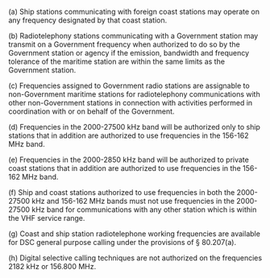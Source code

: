 (a) Ship stations communicating with foreign coast stations may operate on any frequency designated by that coast station.

(b) Radiotelephony stations communicating with a Government station may transmit on a Government frequency when authorized to do so by the Government station or agency if the emission, bandwidth and frequency tolerance of the maritime station are within the same limits as the Government station.

(c) Frequencies assigned to Government radio stations are assignable to non-Government maritime stations for radiotelephony communications with other non-Government stations in connection with activities performed in coordination with or on behalf of the Government.

(d) Frequencies in the 2000-27500 kHz band will be authorized only to ship stations that in addition are authorized to use frequencies in the 156-162 MHz band.

(e) Frequencies in the 2000-2850 kHz band will be authorized to private coast stations that in addition are authorized to use frequencies in the 156-162 MHz band.

(f) Ship and coast stations authorized to use frequencies in both the 2000-27500 kHz and 156-162 MHz bands must not use frequencies in the 2000-27500 kHz band for communications with any other station which is within the VHF service range.

(g) Coast and ship station radiotelephone working frequencies are available for DSC general purpose calling under the provisions of § 80.207(a).
                

(h) Digital selective calling techniques are not authorized on the frequencies 2182 kHz or 156.800 MHz.

